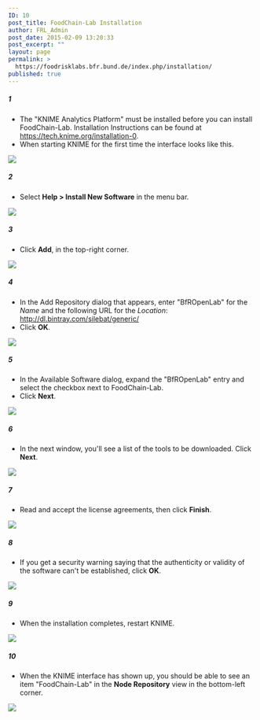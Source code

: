 ```yaml
---
ID: 10
post_title: FoodChain-Lab Installation
author: FRL_Admin
post_date: 2015-02-09 13:20:33
post_excerpt: ""
layout: page
permalink: >
  https://foodrisklabs.bfr.bund.de/index.php/installation/
published: true
---
```

<h5>1</h5>
<ul>
<li>The "KNIME Analytics Platform" must be installed before you can install FoodChain-Lab. Installation Instructions can be found at <a href="https://tech.knime.org/installation-0" target="_blank">https://tech.knime.org/installation-0</a>.</li>
<li>When starting KNIME for the first time the interface looks like this.</li>
</ul>
<a href="https://github.com/SiLeBAT/BfROpenLabResources/raw/master/GitHubPages/documents/foodchainlab_installation/1.png"><img class="aligncenter size-full" src="https://github.com/SiLeBAT/BfROpenLabResources/raw/master/GitHubPages/documents/foodchainlab_installation/1.png"/></a>
<h5>2</h5>
<ul>
<li>Select <b>Help > Install New Software</b> in the menu bar.</li>
</ul>
<a href="https://github.com/SiLeBAT/BfROpenLabResources/raw/master/GitHubPages/documents/foodchainlab_installation/2.png"><img class="aligncenter size-full" src="https://github.com/SiLeBAT/BfROpenLabResources/raw/master/GitHubPages/documents/foodchainlab_installation/2.png"/></a>
<h5>3</h5>
<ul>
<li>Click <b>Add</b>, in the top-right corner.</li>
</ul>
<a href="https://github.com/SiLeBAT/BfROpenLabResources/raw/master/GitHubPages/documents/foodchainlab_installation/3.png"><img class="aligncenter size-full" src="https://github.com/SiLeBAT/BfROpenLabResources/raw/master/GitHubPages/documents/foodchainlab_installation/3.png"/></a>
<h5>4</h5>
<ul>
<li>In the Add Repository dialog that appears, enter "BfROpenLab" for the <i>Name</i> and the following URL for the <i>Location</i>: <a href="http://dl.bintray.com/silebat/generic/" target="_blank">http://dl.bintray.com/silebat/generic/</a></li>
<li>Click <b>OK</b>.</li>
</ul>
<a href="https://github.com/SiLeBAT/BfROpenLabResources/raw/master/GitHubPages/documents/foodchainlab_installation/4.png"><img class="aligncenter size-full" src="https://github.com/SiLeBAT/BfROpenLabResources/raw/master/GitHubPages/documents/foodchainlab_installation/4.png"/></a>
<h5>5</h5>
<ul>
<li>In the Available Software dialog, expand the "BfROpenLab" entry and select the checkbox next to FoodChain-Lab.</li>
<li>Click <b>Next</b>.</li>
</ul>
<a href="https://github.com/SiLeBAT/BfROpenLabResources/raw/master/GitHubPages/documents/foodchainlab_installation/5.png"><img class="aligncenter size-full" src="https://github.com/SiLeBAT/BfROpenLabResources/raw/master/GitHubPages/documents/foodchainlab_installation/5.png"/></a>
<h5>6</h5>
<ul>
<li>In the next window, you'll see a list of the tools to be downloaded. Click <b>Next</b>.</li>
</ul>
<a href="https://github.com/SiLeBAT/BfROpenLabResources/raw/master/GitHubPages/documents/foodchainlab_installation/6.png"><img class="aligncenter size-full" src="https://github.com/SiLeBAT/BfROpenLabResources/raw/master/GitHubPages/documents/foodchainlab_installation/6.png"/></a>
<h5>7</h5>
<ul>
<li>Read and accept the license agreements, then click <b>Finish</b>.</li>
</ul>
<a href="https://github.com/SiLeBAT/BfROpenLabResources/raw/master/GitHubPages/documents/foodchainlab_installation/7.png"><img class="aligncenter size-full" src="https://github.com/SiLeBAT/BfROpenLabResources/raw/master/GitHubPages/documents/foodchainlab_installation/7.png"/></a>
<h5>8</h5>
<ul>
<li>If you get a security warning saying that the authenticity or validity of the software can't be established, click <b>OK</b>.</li>
</ul>
<a href="https://github.com/SiLeBAT/BfROpenLabResources/raw/master/GitHubPages/documents/foodchainlab_installation/8.png"><img class="aligncenter size-full" src="https://github.com/SiLeBAT/BfROpenLabResources/raw/master/GitHubPages/documents/foodchainlab_installation/8.png"/></a>
<h5>9</h5>
<ul>
<li>When the installation completes, restart KNIME.</li>
</ul>
<a href="https://github.com/SiLeBAT/BfROpenLabResources/raw/master/GitHubPages/documents/foodchainlab_installation/9.png"><img class="aligncenter size-full" src="https://github.com/SiLeBAT/BfROpenLabResources/raw/master/GitHubPages/documents/foodchainlab_installation/9.png"/></a>
<h5>10</h5>
<ul>
<li>When the KNIME interface has shown up, you should be able to see an item "FoodChain-Lab" in the <b>Node Repository</b> view in the bottom-left corner.</li>
</ul>
<a href="https://github.com/SiLeBAT/BfROpenLabResources/raw/master/GitHubPages/documents/foodchainlab_installation/10.png"><img class="aligncenter size-full" src="https://github.com/SiLeBAT/BfROpenLabResources/raw/master/GitHubPages/documents/foodchainlab_installation/10.png"/></a>